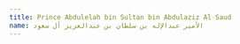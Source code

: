 ```yaml
---
title: Prince Abdulelah bin Sultan bin Abdulaziz Al Saud
name: الأمير عبدالإله بن سلطان بن عبدالعزيز آل سعود
---
```


